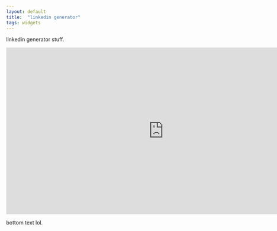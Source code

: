 ```yaml
---
layout: default
title:  "linkedin generator"
tags: widgets
---
```


linkedin generator stuff.

<iframe
	src="https://willsh1997-linkedin-generator.hf.space"
	frameborder="0"
	width="850"
	height="450"
></iframe>

bottom text lol.